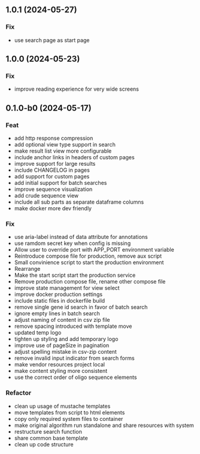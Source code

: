## 1.0.1 (2024-05-27)

### Fix

- use search page as start page

## 1.0.0 (2024-05-23)

### Fix

- improve reading experience for very wide screens

## 0.1.0-b0 (2024-05-17)

### Feat

- add http response compression
- add optional view type support in search
- make result list view more configurable
- include anchor links in headers of custom pages
- improve support for large results
- include CHANGELOG in pages
- add support for custom pages
- add initial support for batch searches
- improve sequence visualization
- add crude sequence view
- include all sub parts as separate dataframe columns
- make docker more dev friendly

### Fix

- use aria-label instead of data attribute for annotations
- use ramdom secret key when config is missing
- Allow user to override port with APP_PORT environment variable
- Reintroduce compose file for production, remove aux script
- Small convinience script to start the production environment
- Rearrange
- Make the start script start the production service
- Remove production compose file, rename other compose file
- improve state management for view select
- improve docker production settings
- include static files in dockerfile build
- remove single gene id search in favor of batch search
- ignore empty lines in batch search
- adjust naming of content in csv zip file
- remove spacing introduced with template move
- updated temp logo
- tighten up styling and add temporary logo
- improve use of pageSize in pagination
- adjust spelling mistake in csv-zip content
- remove invalid input indicator from search forms
- make vendor resources project local
- make content styling more consistent
- use the correct order of oligo sequence elements

### Refactor

- clean up usage of mustache templates
- move templates from script to html elements
- copy only required system files to container
- make original algorithm run standalone and share resources with system
- restructure search function
- share common base template
- clean up code structure
